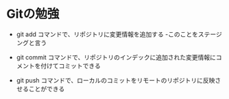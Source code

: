 # Gitの勉強

- git add コマンドで、リポジトリに変更情報を追加する
	-このことをステージングと言う
- git commit コマンドで、リポジトリのインデックに追加された変更情報にコメントを付けてコミットできる

- git push コマンドで、ローカルのコミットをリモートのリポジトリに反映させることができる

